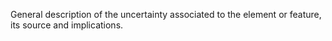 General description of the uncertainty associated to the element or feature, its source and implications.
